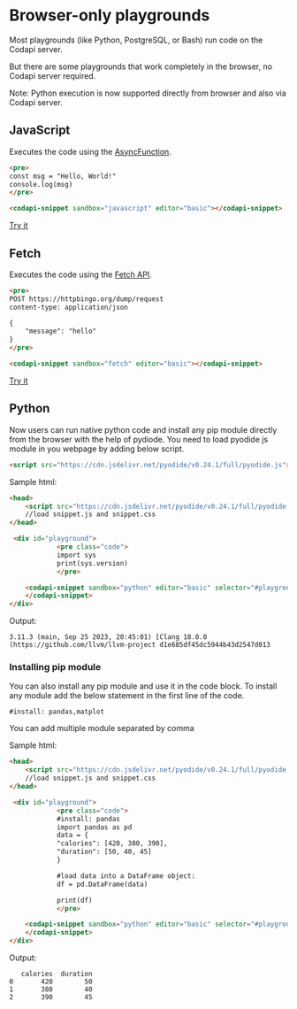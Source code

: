 # Browser-only playgrounds

Most playgrounds (like Python, PostgreSQL, or Bash) run code on the Codapi server.

But there are some playgrounds that work completely in the browser, no Codapi server required.

Note: Python execution is now supported directly from browser and also via Codapi server.

## JavaScript

Executes the code using the [AsyncFunction](https://developer.mozilla.org/en-US/docs/Web/JavaScript/Reference/Global_Objects/AsyncFunction).

```html
<pre>
const msg = "Hello, World!"
console.log(msg)
</pre>

<codapi-snippet sandbox="javascript" editor="basic"></codapi-snippet>
```

[Try it](https://codapi.org/javascript/)

## Fetch

Executes the code using the [Fetch API](https://developer.mozilla.org/en-US/docs/Web/API/Fetch_API).

```html
<pre>
POST https://httpbingo.org/dump/request
content-type: application/json

{
    "message": "hello"
}
</pre>

<codapi-snippet sandbox="fetch" editor="basic"></codapi-snippet>
```

[Try it](https://codapi.org/fetch/)


## Python

Now users can run native python code and install any pip module directly from the browser with the help of pydiode. You need to load pyodide js module in you webpage by adding below script.

```html
<script src="https://cdn.jsdelivr.net/pyodide/v0.24.1/full/pyodide.js"></script>
```

Sample html:

```html
<head>
    <script src="https://cdn.jsdelivr.net/pyodide/v0.24.1/full/pyodide.js"></script>
    //load snippet.js and snippet.css
</head>

 <div id="playground">
            <pre class="code">
            import sys
            print(sys.version)
            </pre>

    <codapi-snippet sandbox="python" editor="basic" selector="#playground .code">
    </codapi-snippet>
</div>   
```

Output:
```
3.11.3 (main, Sep 25 2023, 20:45:01) [Clang 18.0.0 (https://github.com/llvm/llvm-project d1e685df45dc5944b43d2547d013
```

### Installing pip module

You can also install any pip module and use it in the code block. To install any module add the below statement in the first line of the code.

```
#install: pandas,matplot
```

You can add multiple module separated by comma

Sample html:

```html
<head>
    <script src="https://cdn.jsdelivr.net/pyodide/v0.24.1/full/pyodide.js"></script>
    //load snippet.js and snippet.css
</head>

 <div id="playground">
            <pre class="code">
            #install: pandas
            import pandas as pd
            data = {
            "calories": [420, 380, 390],
            "duration": [50, 40, 45]
            }

            #load data into a DataFrame object:
            df = pd.DataFrame(data)

            print(df)
            </pre>

    <codapi-snippet sandbox="python" editor="basic" selector="#playground .code">
    </codapi-snippet>
</div>   
```

Output:
```
   calories  duration
0       420        50
1       380        40
2       390        45
```
